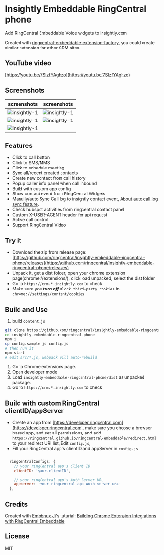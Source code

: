 # Insightly Embeddable RingCentral phone

Add RingCentral Embeddable Voice widgets to insightly.com

Created with [ringcentral-embeddable-extension-factory](https://github.com/ringcentral/ringcentral-embeddable-extension-factory), you could create similar extension for other CRM sites.

## YouTube video

[https://youtu.be/7SlzfYAghzo](https://youtu.be/7SlzfYAghzo)

## Screenshots

| screenshots            |  screenshots |
:-------------------------:|:-------------------------:
![insightly-1](screenshots/insightly-5.png) | ![insightly-1](screenshots/insightly-4.png)
![insightly-1](screenshots/insightly-3.png) | ![insightly-1](screenshots/insightly-2.png)
![insightly-1](screenshots/insightly-1.png) |

## Features

- Click to call button
- Click to SMS/MMS
- Click to schedule meeting
- Sync all/recent created contacts
- Create new contact from call history
- Popup caller info panel when call inbound
- Build with custom app config
- Show contact event from RingCentral Widgets
- Manully/auto Sync Call log to insightly contact event, [About auto call log sync feature](https://github.com/ringcentral/hubspot-embeddable-ringcentral-phone/issues/137).
- Check hubspot activities from ringcentral contact panel
- Custom X-USER-AGENT header for api request
- Active call control
- Support RingCentral Video

## Try it

- Download the zip from release page: [https://github.com/ringcentral/insightly-embeddable-ringcentral-phone/releases](https://github.com/ringcentral/insightly-embeddable-ringcentral-phone/releases)
- Unpack it, get a dist folder, open your chrome extension page(chrome://extensions/), click load unpacked, select the dist folder
- Go to `https://crm.*.insightly.com` to check
- Make sure you ***turn off*** `Block third-party cookies` in `chrome://settings/content/cookies`

## Build and Use

1. build `content.js`

```bash
git clone https://github.com/ringcentral/insightly-embeddable-ringcentral-phone.git
cd insightly-embeddable-ringcentral-phone
npm i
cp config.sample.js config.js
# then run it
npm start
# edit src/*.js, webpack will auto-rebuild
```

1. Go to Chrome extensions page.
2. Open developer mode
3. Load `insightly-embeddable-ringcentral-phone/dist` as unpacked package.
4. Go to `https://crm.*.insightly.com` to check

## Build with custom RingCentral clientID/appServer

- Create an app from [https://developer.ringcentral.com](https://developer.ringcentral.com), make sure you choose a browser based app, and set all permissions, and add `https://ringcentral.github.io/ringcentral-embeddable/redirect.html` to your redirect URI list, Edit `config.js`,
- Fill your RingCentral app's clientID and appServer in `config.js`

```js

  ringCentralConfigs: {
    // your ringCentral app's Client ID
    clientID: 'your-clientID',

    // your ringCentral app's Auth Server URL
    appServer: 'your ringCentral app Auth Server URL'
  },
```

## Credits

Created with [Embbnux Ji](https://github.com/embbnux)'s tuturial:
 [Building Chrome Extension Integrations with RingCentral Embeddable](https://medium.com/ringcentral-developers/build-a-chrome-extension-with-ringcentral-embeddable-bb6faee808a3)

## License

MIT
